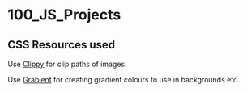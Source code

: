 # 100_JS_Projects

## CSS Resources used

Use [Clippy](https://bennettfeely.com/clippy/) for clip paths of images.

Use [Grabient](https://www.grabient.com/) for creating gradient colours to use in backgrounds etc.
